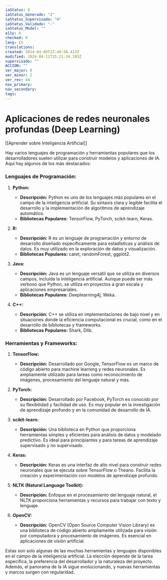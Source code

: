 ```yaml
---
iaStatus: 8
iaStatus_Generado: "I"
iaStatus_Supervisado: "H"
iaStatus_Validado: "-"
iaStatus_Model: ""
a11y: 0
checked: 0
lang: ES
translations: 
created: 2024-04-06T23:48:58.413Z
modified: 2024-04-11T15:21:34.393Z
supervisado: ""
ACCION: ""
ver_major: 0
ver_minor: 2
ver_rev: 44
nav_primary: 
nav_secondary: 
tags:
---
```

# Aplicaciones de redes neuronales profundas (Deep Learning)

[[Aprender sobre Inteligencia Artificial]]

Hay varios lenguajes de programación y herramientas populares que los desarrolladores suelen utilizar para construir modelos y aplicaciones de IA. Aquí hay algunos de los más destacados:

### Lenguajes de Programación:

1. **Python:**
   - **Descripción:** Python es uno de los lenguajes más populares en el campo de la inteligencia artificial. Su sintaxis clara y legible facilita el desarrollo y la implementación de algoritmos de aprendizaje automático.
   - **Bibliotecas Populares:** TensorFlow, PyTorch, scikit-learn, Keras.

2. **R:**
   - **Descripción:** R es un lenguaje de programación y entorno de desarrollo diseñado específicamente para estadísticas y análisis de datos. Es muy utilizado en la exploración de datos y visualización.
   - **Bibliotecas Populares:** caret, randomForest, ggplot2.

3. **Java:**
   - **Descripción:** Java es un lenguaje versátil que se utiliza en diversos campos, incluida la inteligencia artificial. Aunque puede ser más verboso que Python, se utiliza en proyectos a gran escala y aplicaciones empresariales.
   - **Bibliotecas Populares:** Deeplearning4j, Weka.

4. **C++:**
   - **Descripción:** C++ se utiliza en implementaciones de bajo nivel y en situaciones donde la eficiencia computacional es crucial, como en el desarrollo de bibliotecas y frameworks.
   - **Bibliotecas Populares:** Shark, Dlib.

### Herramientas y Frameworks:

1. **TensorFlow:**
   - **Descripción:** Desarrollado por Google, TensorFlow es un marco de código abierto para machine learning y redes neuronales. Es ampliamente utilizado para tareas como reconocimiento de imágenes, procesamiento del lenguaje natural y más.
   
2. **PyTorch:**
   - **Descripción:** Desarrollado por Facebook, PyTorch es conocido por su flexibilidad y facilidad de uso. Es muy popular en la investigación de aprendizaje profundo y en la comunidad de desarrollo de IA.

3. **scikit-learn:**
   - **Descripción:** Una biblioteca en Python que proporciona herramientas simples y eficientes para análisis de datos y modelado predictivo. Es ideal para principiantes y para tareas de aprendizaje supervisado y no supervisado.

4. **Keras:**
   - **Descripción:** Keras es una interfaz de alto nivel para construir redes neuronales que se ejecuta sobre TensorFlow o Theano. Facilita la creación y experimentación con modelos de aprendizaje profundo.

5. **NLTK (Natural Language Toolkit):**
   - **Descripción:** Enfoque en el procesamiento del lenguaje natural, el NLTK proporciona herramientas y recursos para trabajar con texto y lenguaje.

6. **OpenCV:**
   - **Descripción:** OpenCV (Open Source Computer Vision Library) es una biblioteca de código abierto ampliamente utilizada para visión por computadora y procesamiento de imágenes. Es esencial en aplicaciones de visión artificial.

Estas son solo algunas de las muchas herramientas y lenguajes disponibles en el campo de la inteligencia artificial. La elección depende de la tarea específica, la preferencia del desarrollador y la naturaleza del proyecto. Además, el panorama de la IA sigue evolucionando, y nuevas herramientas y marcos surgen con regularidad.